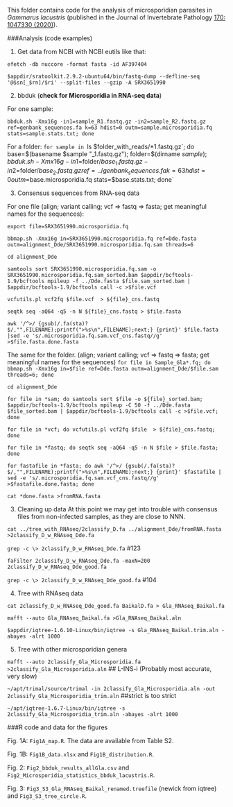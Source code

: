 This folder contains code for the analysis of microsporidian parasites in *Gammarus lacustris* 
(published in the Journal of Invertebrate Pathology [170: 1047330 (2020)](https://doi.org/10.1016/j.jip.2020.107330 "Link to the article")). 


###Analysis (code examples)

1. Get data from NCBI with NCBI eutils like that: 

`efetch -db nuccore -format fasta -id AF397404`

`$appdir/sratoolkit.2.9.2-ubuntu64/bin/fastq-dump --defline-seq '@$sn[_$rn]/$ri' --split-files --gzip -A SRX3651990`

2. bbduk (**check for Microsporidia in RNA-seq data**) 

For one sample: 

`bbduk.sh -Xmx16g -in1=sample_R1.fastq.gz -in2=sample_R2.fastq.gz ref=genbank_sequences.fa k=63 hdist=0 outm=sample.microsporidia.fq stats=sample.stats.txt; done`

For a folder: 
`for sample in `ls $folder_with_reads/*1.fastq.gz`; do base=$(basename $sample "_1.fastq.gz"); folder=$(dirname $sample); bbduk.sh -Xmx16g -in1=$folder/${base}_1.fastq.gz -in2=$folder/${base}_2.fastq.gz ref=../genbank_sequences.fa k=63 hdist=0 outm=$base.microsporidia.fq stats=$base.stats.txt; done`

3. Consensus sequences from RNA-seq data

For one file
(align; variant calling; vcf => fastq => fasta; get meaningful names for the sequences):

`export file=SRX3651990.microsporidia.fq`

`bbmap.sh -Xmx16g in=SRX3651990.microsporidia.fq ref=Dde.fasta outm=alignment_Dde/SRX3651990.microsporidia.fq.sam threads=6`

`cd alignment_Dde`

`samtools sort SRX3651990.microsporidia.fq.sam -o SRX3651990.microsporidia.fq.sam_sorted.bam $appdir/bcftools-1.9/bcftools mpileup -f ../Dde.fasta $file.sam_sorted.bam | $appdir/bcftools-1.9/bcftools call -c >$file.vcf`

`vcfutils.pl vcf2fq $file.vcf  > ${file}_cns.fastq`

`seqtk seq -aQ64 -q5 -n N ${file}_cns.fastq > $file.fasta`

`awk '/^>/ {gsub(/.fa(sta)?$/,"",FILENAME);printf(">%s\n",FILENAME);next;} {print}' $file.fasta |sed -e 's/.microsporidia.fq.sam.vcf_cns.fastq//g' >$file.fasta.done.fasta`


The same for the folder.
(align; variant calling; vcf => fastq => fasta; get meaningful names for the sequences)
`for file in Sample_Gla*.fq; do bbmap.sh -Xmx16g in=$file ref=Dde.fasta outm=alignment_Dde/$file.sam threads=6; done`

`cd alignment_Dde`

`for file in *sam; do samtools sort $file -o ${file}_sorted.bam; $appdir/bcftools-1.9/bcftools mpileup -C 50 -f ../Dde.fasta $file_sorted.bam | $appdir/bcftools-1.9/bcftools call -c >$file.vcf; done`

`for file in *vcf; do vcfutils.pl vcf2fq $file  > ${file}_cns.fastq; done`

`for file in *fastq; do seqtk seq -aQ64 -q5 -n N $file > $file.fasta; done`

`for fastafile in *fasta; do awk '/^>/ {gsub(/.fa(sta)?$/,"",FILENAME);printf(">%s\n",FILENAME);next;} {print}' $fastafile | sed -e 's/.microsporidia.fq.sam.vcf_cns.fastq//g' >$fastafile.done.fasta; done`

`cat *done.fasta >fromRNA.fasta`

3. Cleaning up data
At this point we may get into trouble with consensus files from non-infected samples, as they are close to NNN.

`cat ../tree_with_RNAseq/2classify_D.fa ../alignment_Dde/fromRNA.fasta >2classify_D_w_RNAseq_Dde.fa`

`grep -c \> 2classify_D_w_RNAseq_Dde.fa` #123

`faFilter 2classify_D_w_RNAseq_Dde.fa -maxN=200 2classify_D_w_RNAseq_Dde_good.fa`

`grep -c \> 2classify_D_w_RNAseq_Dde_good.fa` #104


4. Tree with RNAseq data

`cat 2classify_D_w_RNAseq_Dde_good.fa BaikalD.fa > Gla_RNAseq_Baikal.fa`

`mafft --auto Gla_RNAseq_Baikal.fa >Gla_RNAseq_Baikal.aln`

`$appdir/iqtree-1.6.10-Linux/bin/iqtree -s Gla_RNAseq_Baikal.trim.aln -abayes -alrt 1000` 

5. Tree with other microsporidian genera 

`mafft --auto 2classify_Gla_Microsporidia.fa >2classify_Gla_Microsporidia.aln` ## L-INS-i (Probably most accurate, very slow)

`~/apt/trimal/source/trimal -in 2classify_Gla_Microsporidia.aln -out 2classify_Gla_Microsporidia_trim.aln` ##strict is too strict

`~/apt/iqtree-1.6.7-Linux/bin/iqtree -s 2classify_Gla_Microsporidia_trim.aln -abayes -alrt 1000`

###R code and data for the figures

Fig. 1A: `Fig1A_map.R`. The data are available from Table S2.

Fig. 1B: `Fig1B_data.xlsx` and `Fig1B_distribution.R`.

Fig. 2: `Fig2_bbduk_results_allGla.csv` and `Fig2_Microsporidia_statistics_bbduk_lacustris.R`.

Fig. 3: `Fig3_S3_Gla_RNAseq_Baikal_renamed.treefile` (newick from iqtree) and `Fig3_S3_tree_circle.R`.

